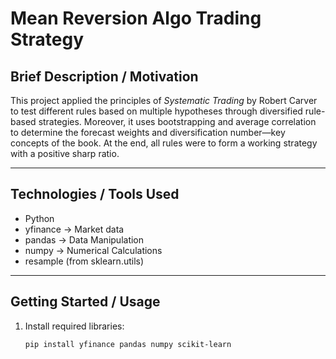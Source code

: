 # Mean Reversion Algo Trading Strategy

## Brief Description / Motivation
This project applied the principles of *Systematic Trading* by Robert Carver to test different rules based on multiple hypotheses through diversified rule-based strategies. Moreover, it uses bootstrapping and average correlation to determine the forecast weights and diversification number—key concepts of the book. At the end, all rules were to form a working strategy with a positive sharp ratio.

---

## Technologies / Tools Used
- Python  
- yfinance → Market data  
- pandas → Data Manipulation  
- numpy → Numerical Calculations  
- resample (from sklearn.utils)  

---

## Getting Started / Usage 
1. Install required libraries:
   ```bash
   pip install yfinance pandas numpy scikit-learn
